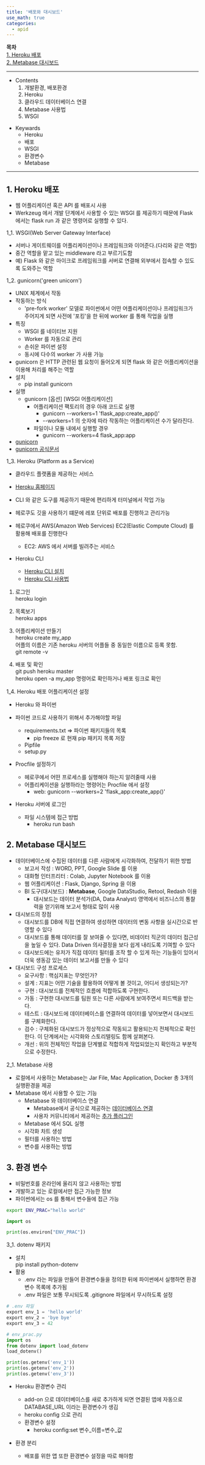 ```yaml
---
title: '배포와 대시보드'
use_math: true
categories:
  - apid
---
```


**목차**  
[1. Heroku 배포](#1-heroku-배포)  
[2. Metabase 대시보드](#2-metabase-대시보드)  


---
* Contents
  1. 개발환경, 배포환경
  2. Heroku
  3. 클라우드 데이터베이스 연결
  4. Metabase 사용법
  5. WSGI

>
* Keywards
  * Heroku
  * 배포
  * WSGI
  * 환경변수
  * Metabase


---

## 1. Heroku 배포
* 웹 어플리케이션 혹은 API 를 배포시 사용
* Werkzeug 에서 개발 단계에서 사용할 수 있는 WSGI 를 제공하기 때문에 Flask 에서는 flask run 과 같은 명령어로 실행할 수 있다.

1_1. WSGI(Web Server Gateway Interface)
* 서버나 게이트웨이를 어플리케이션이나 프레임워크와 이어준다.(다리와 같은 역할)
* 중간 역할을 맡고 있는 middleware 라고 부르기도함
* 예) Flask 와 같은 마이크로 프레임워크를 서버로 연결해 외부에서 접속할 수 있도록 도와주는 역할

1_2. gunicorn('green unicorn')
* UNIX 체계에서 작동
* 작동하는 방식
  * 'pre-fork worker' 모델로 파이썬에서 어떤 어플리케이션이나 프레임워크가 주어지게 되면 사전에 '포킹'을 한 뒤에 worker 를 통해 작업을 실행
* 특징
  * WSGI 를 네이티브 지원
  * Worker 를 자동으로 관리
  * 손쉬운 파이썬 설정
  * 동시에 다수의 worker 가 사용 가능
* gunicorn 은 HTTP 관련된 웹 요청이 들어오게 되면 flask 와 같은 어플리케이션을 이용해 처리를 해주는 역할
* 설치
  * pip install gunicorn
* 실행
  * gunicorn [옵션] [WSGI 어플리케이션]
    * 어플리케이션 팩토리의 경우 아래 코드로 실행
      * gunicorn --workers=1 'flask_app:create_app()'
      * --workers=1 의 숫자에 따라 작동하는 어플리케이션 수가 달라진다.
    * 파일이나 모듈 내에서 실행할 경우
      * gunicorn --workers=4 flask_app:app
* [gunicorn](https://gunicorn.org/)
* [gunicorn 공식문서](https://docs.gunicorn.org/en/latest/run.html)

1_3. Heroku (Platform as a Service)
* 클라우드 플랫폼을 제공하는 서비스
* [Heroku 홈페이지](https://dashboard.heroku.com/login)
* CLI 와 같은 도구를 제공하기 때문에 편리하게 터미널에서 작업 가능
* 헤로쿠도 깃을 사용하기 떄문에 레포 단위로 배포를 진행하고 관리가능
* 헤로쿠에서 AWS(Amazon Web Services) EC2(Elastic Compute Cloud) 를 활용해 배포를 진행한다
  * EC2: AWS 에서 서버를 빌려주는 서비스

* Heroku CLI
  * [Heroku CLI 설치](https://devcenter.heroku.com/articles/heroku-cli)
  * [Heroku CLI 사용법](https://devcenter.heroku.com/categories/command-line)

1. 로그인  
heroku login

2. 목록보기  
heroku apps

3. 어플리케이션 만들기  
heroku create my_app  
어플의 이름은 기존 heroku 서버의 어플들 중 동일한 이름으로 등록 못함.  
git remote -v

4. 배포 및 확인  
git push heroku master  
heroku open -a my_app 명령어로 확인하거나 배포 링크로 확인

1_4. Heroku 배포 어플리케이션 설정
* Heroku 와 파이썬
* 파이썬 코드로 사용하기 위해서 추가해야할 파일
  * requirements.txt &rArr; 파이썬 패키지들의 목록
    * pip freeze 로 현재 pip 패키지 목록 저장
  * Pipfile
  * setup.py

* Procfile 설정하기
  * 헤로쿠에서 어떤 프로세스를 실행해야 하는지 알려줄때 사용
  * 어플리케이션을 실행하라는 명령어는 Procfile 에서 설정
    * web: gunicorn --workers=2 'flask_app:create_app()'

* Heroku 서버에 로그인
  * 파일 시스템에 접근 방법
    * heroku run bash

## 2. Metabase 대시보드
* 데이터베이스에 수집된 데이터를 다른 사람에게 시각화하여, 전달하기 위한 방법
  * 보고서 작성 : WORD, PPT, Google Slide 를 이용
  * 대화형 인터프리터 : Colab, Jupyter Notebook 를 이용
  * 웹 어플리케이션 : Flask, Django, Spring 을 이용
  * BI 도구(대시보드) : **Metabase**, Google DataStudio, Retool, Redash 이용
    * 대시보드는 데이터 분석가(DA, Data Analyst) 영역에서 비즈니스의 통찰력을 얻기위해 보고서 형태로 많이 사용
* 대시보드의 장점
  * 대시보드를 DB에 직접 연결하여 생성하면 데이터의 변동 사항을 실시간으로 반영할 수 있다
  * 대시보드를 통해 데이터를 잘 보여줄 수 있다면, 비데이터 직군의 데이터 접근성을 높일 수 있다. Data Driven 의사결정을 보다 쉽게 내리도록 기여할 수 있다
  * 대시보드에는 유저가 직접 데이터 필터를 조작 할 수 있게 하는 기능들이 있어서 더욱 생동감 있는 데이터 보고서를 만들 수 있다
* 대시보드 구성 프로세스
  * 요구사항 : 핵심지표는 무엇인가?
  * 설계 : 지표는 어떤 기술을 활용하여 어떻게 볼 것이고, 어디서 생성되는가?
  * 구현 : 대시보드를 전체적인 흐름에 적합하도록 구현한다.
  * 가동 : 구현한 대시보드를 팀원 또는 다른 사람에게 보여주면서 피드백을 받는다.
  * 테스트 : 대시보드에 데이터베이스를 연결하여 데이터를 넣어보면서 대시보드를 구체화한다.
  * 검수 : 구체화된 대시보드가 정상적으로 작동되고 활용되는지 전체적으로 확인한다. 이 단계에서는 시각화와 스토리텔링도 함께 살펴본다.
  * 개선 : 위의 전체적인 작업을 단계별로 적합하게 작업되었는지 확인하고 부분적으로 수정한다.

2_1. Metabase 사용
* 로컬에서 사용하는 Metabase는 Jar File, Mac Application, Docker 총 3개의 실행환경을 제공
* Metabase 에서 사용할 수 있는 기능
  * Metabase 와 데이터베이스 연결
    * Metabase에서 공식으로 제공하는 [데이터베이스 연결](https://www.metabase.com/docs/latest/administration-guide/01-managing-databases.html#officially-supported-databases)
    * 사용자 커뮤니티에서 제공하는 [추가 플러그인](https://www.metabase.com/docs/latest/developers-guide-drivers.html)
  * Metabase 에서 SQL 실행
  * 시각화 차트 생성
  * 필터를 사용하는 방법
  * 변수를 사용하는 방법

## 3. 환경 변수
* 비밀번호를 온라인에 올리지 않고 사용하는 방법
* 개발하고 있는 로컬에서만 접근 가능한 정보
* 파이썬에서는 os 를 통해서 변수들에 접근 가능

```bash
export ENV_PRAC="hello world"
```
```python
import os

print(os.environ["ENV_PRAC"])
```
3_1. dotenv 패키지
* 설치  
pip install python-dotenv
* 활용
  * .env 라는 파일을 만들어 환경변수들을 정의한 뒤에 파이썬에서 실행하면 환경변수 목록에 추가됨  
  * .env 파일은 보통 무시되도록 .gitignore 파일에서 무시하도록 설정
```python
# .env 파일
export env_1 = 'hello world'
export env_2 = 'bye bye'
export env_3 = 42

# env_prac.py
import os
from dotenv import load_dotenv
load_dotenv()

print(os.getenv('env_1'))
print(os.getenv('env_2'))
print(os.getenv('env_3'))

```
* Heroku 환경변수 관리
  * add-on 으로 데이터베이스를 새로 추가하게 되면 연결된 앱에 자동으로 DATABASE_URL 이라는 환경변수가 생김
  * heroku config 으로 관리
  * 환경변수 설정
    * heroku config:set 변수_이름=변수_값

* 환경 분리
  * 배포를 위한 앱 또한 환경변수 설정을 따로 해야함
